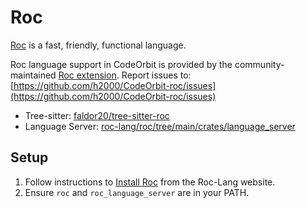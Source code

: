 # Roc

[Roc](https://www.roc-lang.org/) is a fast, friendly, functional language.

Roc language support in CodeOrbit is provided by the community-maintained [Roc extension](https://github.com/h2000/CodeOrbit-roc).
Report issues to: [https://github.com/h2000/CodeOrbit-roc/issues](https://github.com/h2000/CodeOrbit-roc/issues)

- Tree-sitter: [faldor20/tree-sitter-roc](https://github.com/faldor20/tree-sitter-roc)
- Language Server: [roc-lang/roc/tree/main/crates/language_server](https://github.com/roc-lang/roc/tree/main/crates/language_server)

## Setup

1. Follow instructions to [Install Roc](https://www.roc-lang.org/install) from the Roc-Lang website.
2. Ensure `roc` and `roc_language_server` are in your PATH.
